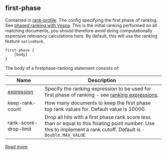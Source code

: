 ## first-phase

Contained in [rank-profile](https://docs.vespa.ai/en/reference/schema-reference.html#rank-profile). The config specifying the first phase of ranking. See [phased ranking with Vespa](https://docs.vespa.ai/en/phased-ranking.html). This is the initial ranking performed on all matching documents, you should therefore avoid doing computationally expensive relevancy calculations here. By default, this will use the ranking feature `nativeRank`.

```
first-phase {
    [body]
}
```

The body of a firstphase-ranking statement consists of:

|                                       Name                                        |                                                                            Description                                                                            |
|-----------------------------------------------------------------------------------|-------------------------------------------------------------------------------------------------------------------------------------------------------------------|
| [expression](https://docs.vespa.ai/en/reference/schema-reference.html#expression) | Specify the ranking expression to be used for first phase of ranking - see [ranking expressions](https://docs.vespa.ai/en/reference/ranking-expressions.html).    |
| keep-rank-count                                                                   | How many documents to keep the first phase top rank values for. Default value is 10000.                                                                           |
| rank-score-drop-limit                                                             | Drop all hits with a first phase rank score less than or equal to this floating point number. Use this to implement a rank cutoff. Default is `-Double.MAX_VALUE` |

[Read more](https://docs.vespa.ai/en/reference/schema-reference.html#firstphase-rank)
